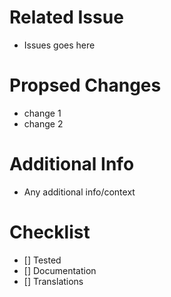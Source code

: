 # Related Issue
- Issues goes here

# Propsed Changes
- change 1
- change 2

# Additional Info
- Any additional info/context

# Checklist
- [] Tested
- [] Documentation
- [] Translations
